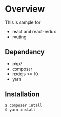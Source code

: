 # Overview

This is sample for

- react and react-redux
- routing

## Dependency

- php7
- composer
- nodejs >= 10
- yarn

## Installation

```
$ composer intall
$ yarn install
```
